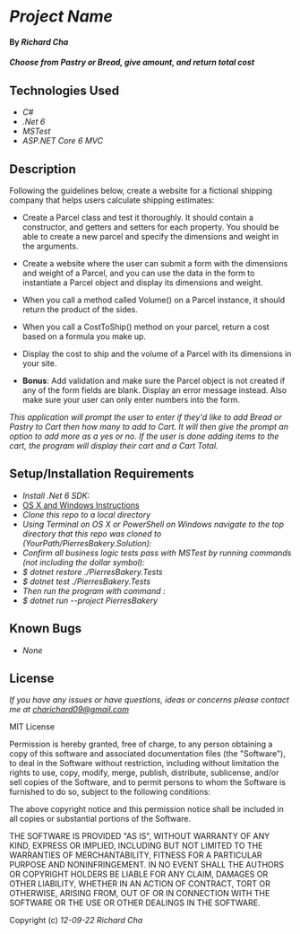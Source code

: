 # _Project Name_

#### By _**Richard Cha**_

#### _Choose from Pastry or Bread, give amount, and return total cost_

## Technologies Used

* _C#_
* _.Net 6_
* _MSTest_
* _ASP.NET Core 6 MVC_

## Description

Following the guidelines below, create a website for a fictional shipping company that helps users calculate shipping estimates:

* Create a Parcel class and test it thoroughly. It should contain a constructor, and getters and setters for each property. You should be able to create a new parcel and specify the dimensions and weight in the arguments.

* Create a website where the user can submit a form with the dimensions and weight of a Parcel, and you can use the data in the form to instantiate a Parcel object and display its dimensions and weight.

* When you call a method called Volume() on a Parcel instance, it should return the product of the sides.

* When you call a CostToShip() method on your parcel, return a cost based on a formula you make up.

* Display the cost to ship and the volume of a Parcel with its dimensions in your site.

* **Bonus**: Add validation and make sure the Parcel object is not created if any of the form fields are blank. Display an error message instead. Also make sure your user can only enter numbers into the form.

_This application will prompt the user to enter if they'd like to add Bread or Pastry to Cart then how many to add to Cart. It will then give the prompt an option to add more as a yes or no._
_If the user is done adding items to the cart, the program will display their cart and a Cart Total._

## Setup/Installation Requirements

* _Install .Net 6 SDK:_
* [OS X and Windows Instructions](https://www.learnhowtoprogram.com/c-and-net/getting-started-with-c/installing-c-and-net)
* _Clone this repo to a local directory_
* _Using Terminal on OS X or PowerShell on Windows navigate to the top directory that this repo was cloned to (YourPath/PierresBakery.Solution):_ 
* _Confirm all business logic tests pass with MSTest by running commands (not including the dollar symbol):_
* _$ dotnet restore ./PierresBakery.Tests_
* _$ dotnet test ./PierresBakery.Tests_
* _Then run the program with command :_
* _$ dotnet run --project PierresBakery_

## Known Bugs

* _None_

## License

_If you have any issues or have questions, ideas or concerns please contact me at [charichard09@gmail.com](mailto:charichard09@gmail.com)_

MIT License

Permission is hereby granted, free of charge, to any person obtaining a copy
of this software and associated documentation files (the "Software"), to deal
in the Software without restriction, including without limitation the rights
to use, copy, modify, merge, publish, distribute, sublicense, and/or sell
copies of the Software, and to permit persons to whom the Software is
furnished to do so, subject to the following conditions:

The above copyright notice and this permission notice shall be included in all
copies or substantial portions of the Software.

THE SOFTWARE IS PROVIDED "AS IS", WITHOUT WARRANTY OF ANY KIND, EXPRESS OR
IMPLIED, INCLUDING BUT NOT LIMITED TO THE WARRANTIES OF MERCHANTABILITY,
FITNESS FOR A PARTICULAR PURPOSE AND NONINFRINGEMENT. IN NO EVENT SHALL THE
AUTHORS OR COPYRIGHT HOLDERS BE LIABLE FOR ANY CLAIM, DAMAGES OR OTHER
LIABILITY, WHETHER IN AN ACTION OF CONTRACT, TORT OR OTHERWISE, ARISING FROM,
OUT OF OR IN CONNECTION WITH THE SOFTWARE OR THE USE OR OTHER DEALINGS IN THE
SOFTWARE.

Copyright (c) _12-09-22_ _Richard Cha_